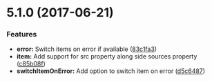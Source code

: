 <a name="5.1.0"></a>
# 5.1.0 (2017-06-21)


### Features

* **error:** Switch items on error if available ([83c1fa3](https://github.com/meisterplayer/parser-multisource/commit/83c1fa3))
* **item:** Add support for src property along side sources property ([c85b08f](https://github.com/meisterplayer/parser-multisource/commit/c85b08f))
* **switchItemOnError:** Add option to switch item on error ([d5c6487](https://github.com/meisterplayer/parser-multisource/commit/d5c6487))



